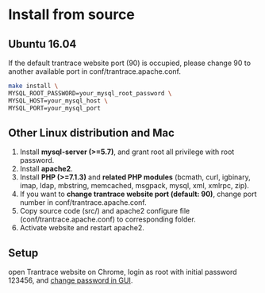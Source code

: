# Install from source

<span id='make'></span>

## Ubuntu 16.04

If the default trantrace website port (90) is occupied, please change 90 to another available port in conf/trantrace.apache.conf.

```sh
make install \
MYSQL_ROOT_PASSWORD=your_mysql_root_password \
MYSQL_HOST=your_mysql_host \
MYSQL_PORT=your_mysql_port
```

## Other Linux distribution and Mac

  1. Install **mysql-server (>=5.7)**, and grant root all privilege with root password.
  2. Install **apache2**.
  3. Install **PHP (>=7.1.3)** and **related PHP modules** (bcmath, curl, igbinary, imap, ldap, mbstring, memcached, msgpack, mysql, xml, xmlrpc, zip).
  4. If you want to **change trantrace website port (default: 90)**, change port number in conf/trantrace.apache.conf.
  5. Copy source code (src/) and apache2 configure file (conf/trantrace.apache.conf) to corresponding folder.
  6. Activate website and restart apache2.
  

## Setup

open Trantrace website on Chrome, login as root with initial password 123456, and  [change password in GUI](../getting-started/registration.md#change-password).

